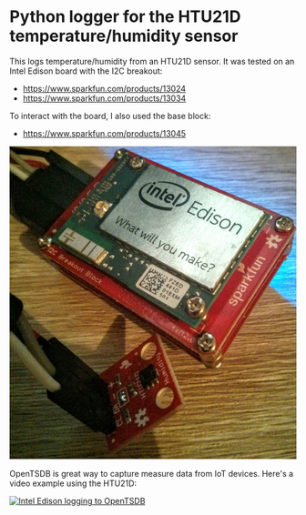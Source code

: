 # Python logger for the HTU21D temperature/humidity sensor

This logs temperature/humidity from an HTU21D sensor. It was tested on an Intel Edison board with the I2C breakout:

* <https://www.sparkfun.com/products/13024>
* <https://www.sparkfun.com/products/13034>

To interact with the board, I also used the base block:

* <https://www.sparkfun.com/products/13045>

![Edison with the HDU21D](edison_hdu21d.jpg)

OpenTSDB is great way to capture measure data from IoT devices. Here's a video example using the HTU21D:



[![Intel Edison logging to OpenTSDB](https://img.youtube.com/vi/PGFznFWoOZ4/0.jpg)](https://www.youtube.com/watch?v=PGFznFWoOZ4)
